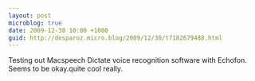 ```yaml
---
layout: post
microblog: true
date: 2009-12-30 10:00 +1000
guid: http://desparoz.micro.blog/2009/12/30/t7182679488.html
---
```

Testing out  Macspeech Dictate voice recognition software with Echofon. Seems to be okay.quite cool really.
